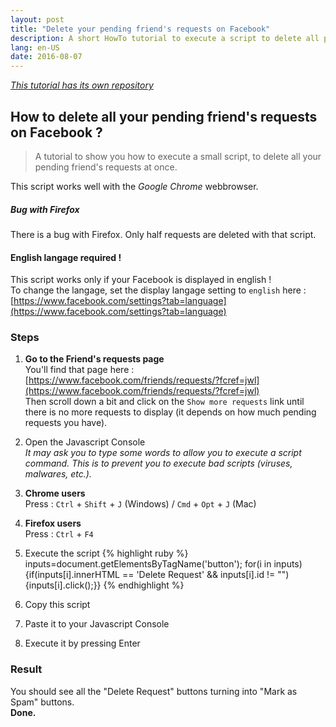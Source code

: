 ```yaml
---
layout: post
title: "Delete your pending friend's requests on Facebook"
description: A short HowTo tutorial to execute a script to delete all pending friend's requests at once.
lang: en-US
date: 2016-08-07
---
```


_[This tutorial has its own repository](https://github.com/dorianbayart/delete-pending-requests-on-facebook)_

## How to delete all your pending friend's requests on Facebook ?
> A tutorial to show you how to execute a small script, to delete all your pending friend's requests at once.

This script works well with the _Google Chrome_ webbrowser.

##### Bug with Firefox
There is a bug with Firefox.
Only half requests are deleted with that script.

#### English langage required !
This script works only if your Facebook is displayed in english !  
To change the langage, set the display langage setting to `english` here : [https://www.facebook.com/settings?tab=language](https://www.facebook.com/settings?tab=language)

### Steps
1. **Go to the Friend's requests page**  
You'll find that page here : [https://www.facebook.com/friends/requests/?fcref=jwl](https://www.facebook.com/friends/requests/?fcref=jwl)  
Then scroll down a bit and click on the `Show more requests` link until there is no more requests to display (it depends on how much pending requests you have).

2. Open the Javascript Console  
_It may ask you to type some words to allow you to execute a script command.
This is to prevent you to execute bad scripts (viruses, malwares, etc.)._
  1. **Chrome users**  
Press : `Ctrl` + `Shift` + `J` (Windows) / `Cmd` + `Opt` + `J` (Mac)

  2. **Firefox users**  
Press : `Ctrl` + `F4`

3. Execute the script
  {% highlight ruby %}
  inputs=document.getElementsByTagName('button'); for(i in inputs){if(inputs[i].innerHTML == 'Delete Request' && inputs[i].id != "") {inputs[i].click();}}
  {% endhighlight %}
  1. Copy this script
  2. Paste it to your Javascript Console
  3. Execute it by pressing Enter


### Result
You should see all the "Delete Request" buttons turning into "Mark as Spam" buttons.  
**Done.**  
